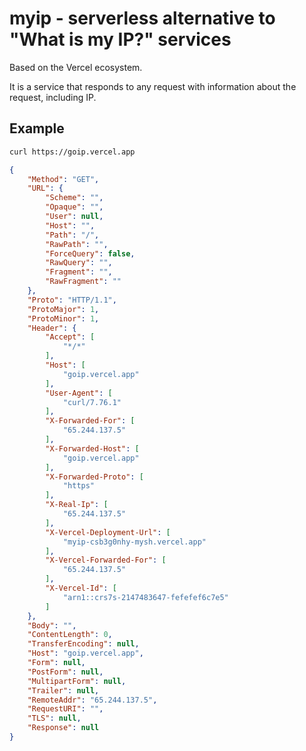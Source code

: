 # myip - serverless alternative to "What is my IP?" services

Based on the Vercel ecosystem. 

It is a service that responds to any request with information about the request, including IP.

## Example

```sh
curl https://goip.vercel.app
```

```json
{
	"Method": "GET",
	"URL": {
		"Scheme": "",
		"Opaque": "",
		"User": null,
		"Host": "",
		"Path": "/",
		"RawPath": "",
		"ForceQuery": false,
		"RawQuery": "",
		"Fragment": "",
		"RawFragment": ""
	},
	"Proto": "HTTP/1.1",
	"ProtoMajor": 1,
	"ProtoMinor": 1,
	"Header": {
		"Accept": [
			"*/*"
		],
		"Host": [
			"goip.vercel.app"
		],
		"User-Agent": [
			"curl/7.76.1"
		],
		"X-Forwarded-For": [
			"65.244.137.5"
		],
		"X-Forwarded-Host": [
			"goip.vercel.app"
		],
		"X-Forwarded-Proto": [
			"https"
		],
		"X-Real-Ip": [
			"65.244.137.5"
		],
		"X-Vercel-Deployment-Url": [
			"myip-csb3g0nhy-mysh.vercel.app"
		],
		"X-Vercel-Forwarded-For": [
			"65.244.137.5"
		],
		"X-Vercel-Id": [
			"arn1::crs7s-2147483647-fefefef6c7e5"
		]
	},
	"Body": "",
	"ContentLength": 0,
	"TransferEncoding": null,
	"Host": "goip.vercel.app",
	"Form": null,
	"PostForm": null,
	"MultipartForm": null,
	"Trailer": null,
	"RemoteAddr": "65.244.137.5",
	"RequestURI": "",
	"TLS": null,
	"Response": null
}
```


